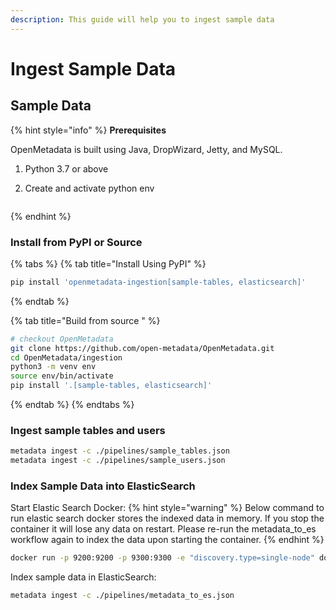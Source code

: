 ```yaml
---
description: This guide will help you to ingest sample data
---
```


# Ingest Sample Data

## Sample Data

{% hint style="info" %}
**Prerequisites**

OpenMetadata is built using Java, DropWizard, Jetty, and MySQL.

1. Python 3.7 or above
2. Create and activate python env

   ```bash

   ```
{% endhint %}

### Install from PyPI or Source

{% tabs %}
{% tab title="Install Using PyPI" %}
```bash
pip install 'openmetadata-ingestion[sample-tables, elasticsearch]'
```
{% endtab %}

{% tab title="Build from source " %}
```bash
# checkout OpenMetadata
git clone https://github.com/open-metadata/OpenMetadata.git
cd OpenMetadata/ingestion
python3 -m venv env
source env/bin/activate
pip install '.[sample-tables, elasticsearch]'
```
{% endtab %}
{% endtabs %}

### Ingest sample tables and users

```bash
metadata ingest -c ./pipelines/sample_tables.json
metadata ingest -c ./pipelines/sample_users.json
```

### Index Sample Data into ElasticSearch

Start Elastic Search Docker:
{% hint style="warning" %}
 Below command to run elastic search docker stores the indexed data in memory.
 If you stop the container it will lose any data on restart.
 Please re-run the metadata_to_es workflow again to index the data upon starting
 the container.
{% endhint %}

```bash
docker run -p 9200:9200 -p 9300:9300 -e "discovery.type=single-node" docker.elastic.co/elasticsearch/elasticsearch:7.10.2
```

Index sample data in ElasticSearch:

```bash
metadata ingest -c ./pipelines/metadata_to_es.json
```


